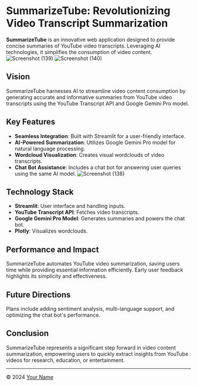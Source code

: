 # SummarizeTube: Revolutionizing Video Transcript Summarization

**SummarizeTube** is an innovative web application designed to provide concise summaries of YouTube video transcripts. Leveraging AI technologies, it simplifies the consumption of video content.
![Screenshot (139)](https://github.com/kasun98/summarizetube/assets/63708260/2bb11f96-4643-4aed-b7c5-d86a779d5bf8)
![Screenshot (140)](https://github.com/kasun98/summarizetube/assets/63708260/35476c30-1f3a-4ed6-8d7d-ed4f38602d8c)

## Vision
SummarizeTube harnesses AI to streamline video content consumption by generating accurate and informative summaries from YouTube video transcripts using the YouTube Transcript API and Google Gemini Pro model.

## Key Features
- **Seamless Integration**: Built with Streamlit for a user-friendly interface.
- **AI-Powered Summarization**: Utilizes Google Gemini Pro model for natural language processing.
- **Wordcloud Visualization**: Creates visual wordclouds of video transcripts.
- **Chat Bot Assistance**: Includes a chat bot for answering user queries using the same AI model.
![Screenshot (138)](https://github.com/kasun98/summarizetube/assets/63708260/23c752e0-c0cf-4752-86a3-7206265ac929)

## Technology Stack
- **Streamlit**: User interface and handling inputs.
- **YouTube Transcript API**: Fetches video transcripts.
- **Google Gemini Pro Model**: Generates summaries and powers the chat bot.
- **Plotly**: Visualizes wordclouds.

## Performance and Impact
SummarizeTube automates YouTube video summarization, saving users time while providing essential information efficiently. Early user feedback highlights its simplicity and effectiveness.

## Future Directions
Plans include adding sentiment analysis, multi-language support, and optimizing the chat bot's performance.

## Conclusion
SummarizeTube represents a significant step forward in video content summarization, empowering users to quickly extract insights from YouTube videos for research, education, or entertainment.

---

© 2024 [Your Name](https://github.com/yourusername/yourrepository)

